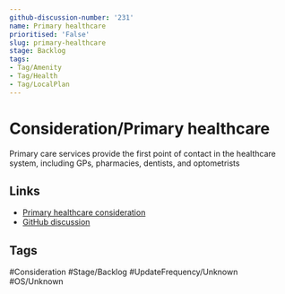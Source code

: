 ```yaml
---
github-discussion-number: '231'
name: Primary healthcare
prioritised: 'False'
slug: primary-healthcare
stage: Backlog
tags:
- Tag/Amenity
- Tag/Health
- Tag/LocalPlan
---
```


# Consideration/Primary healthcare

Primary care services provide the first point of contact in the healthcare system, including GPs, pharmacies, dentists, and optometrists

## Links

* [Primary healthcare consideration](https://design.planning.data.gov.uk/planning-consideration/primary-healthcare)
* [GitHub discussion](https://github.com/digital-land/data-standards-backlog/discussions/231)

## Tags

#Consideration #Stage/Backlog #UpdateFrequency/Unknown #OS/Unknown